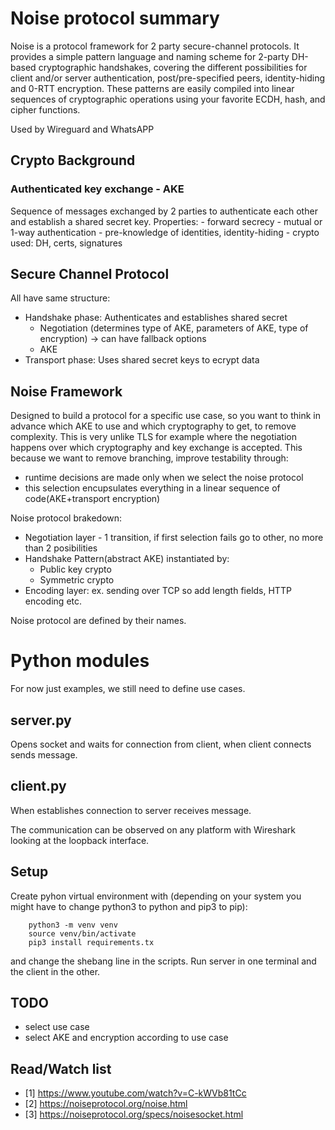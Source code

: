 # Noise protocol summary

Noise is a protocol framework for 2 party secure-channel protocols. It provides a simple pattern
language and naming scheme for 2-party DH-based cryptographic handshakes, covering the different
possibilities for client and/or server authentication, post/pre-specified peers, identity-hiding
and 0-RTT encryption. These patterns are easily compiled into linear sequences of cryptographic
operations using your favorite ECDH, hash, and cipher functions.

Used by Wireguard and WhatsAPP
## Crypto Background

### Authenticated key exchange - AKE

Sequence of messages exchanged by 2 parties to authenticate each other and establish a shared
secret key.
Properties:
    - forward secrecy
    - mutual or 1-way authentication
    - pre-knowledge of identities, identity-hiding
    - crypto used: DH, certs, signatures

## Secure Channel Protocol

All have same structure:
- Handshake phase: Authenticates and establishes shared secret
    - Negotiation (determines type of AKE, parameters of AKE, type of encryption) -> can have fallback options
    - AKE
- Transport phase: Uses shared secret keys to ecrypt data

## Noise Framework

Designed to build a protocol for a specific use case, so you want to think in advance which AKE
to use and which cryptography to get, to remove complexity. This is very unlike TLS  for example
where the negotiation happens over which cryptography and key exchange is accepted. This because
we want to remove branching, improve testability through:
- runtime decisions are made only when we select the noise protocol
- this selection encupsulates everything in a linear sequence of code(AKE+transport encryption)

Noise protocol brakedown:
- Negotiation layer - 1 transition, if first selection fails go to other, no more than 2 posibilities
- Handshake Pattern(abstract AKE) instantiated by:
    - Public key crypto
    - Symmetric crypto
- Encoding layer: ex. sending over TCP so add length fields, HTTP encoding etc.

Noise protocol are defined by their names. 


# Python modules

For now just examples, we still need to define use cases.

## server.py

Opens socket and waits for connection from client, when client connects sends message.

## client.py

When establishes connection to server receives message. 


The communication can be observed on any platform with Wireshark looking at the loopback interface.

## Setup

Create pyhon virtual environment with (depending on your system you might have to change python3 to python and pip3 to pip):
```
    python3 -m venv venv
    source venv/bin/activate
    pip3 install requirements.tx
```

and change the shebang line in the scripts.
Run server in one terminal and the client in the other.

## TODO

- select use case
- select AKE and encryption according to use case

## Read/Watch list

- [1] https://www.youtube.com/watch?v=C-kWVb81tCc
- [2] https://noiseprotocol.org/noise.html
- [3] https://noiseprotocol.org/specs/noisesocket.html

